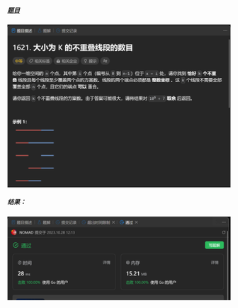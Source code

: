 ##### [题目](https://leetcode.cn/problems/number-of-sets-of-k-non-overlapping-line-segments/description/)
![pic](img.png)
##### 结果：
![pic](result.png)